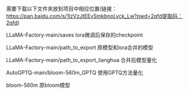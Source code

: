 需要下载以下文件夹放到项目中相应位置(链接：https://pan.baidu.com/s/1IzVzJtEEvSmkbnoLyck_Lw?pwd=2qfd提取码：2qfd)

LLaMA-Factory-main/saves                                               lora微调后保存的checkpoint

LLaMA-Factory-main/path_to_export                              原模型和lora合并的模型

LLaMA-Factory-main/path_to_export_lianghua            合并后模型量化

AutoGPTQ-main/bloom-560m_GPTQ                             使用GPTQ方法量化

bloom-560m                                                                        原bloom模型